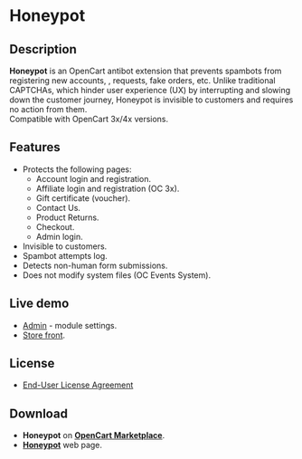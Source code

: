 # Honeypot

## Description
**Honeypot** is an OpenCart antibot extension that prevents spambots from registering new accounts, , requests, fake orders, etc. Unlike traditional CAPTCHAs, which hinder user experience (UX) by interrupting and slowing down the customer journey, Honeypot is invisible to customers and requires no action from them.  
Compatible with OpenCart 3x/4x versions.

## Features
* Protects the following pages:
  - Account login and registration.
  - Affiliate login and registration (OC 3x).
  - Gift certificate (voucher).
  - Contact Us.
  - Product Returns.
  - Checkout.
  - Admin login.
* Invisible to customers.
* Spambot attempts log.
* Detects non-human form submissions.
* Does not modify system files (OC Events System).

## Live demo
* [Admin](https://demo.ocmod.space/a/admin/index.php?route=extension/captcha/honeypot) - module settings.
* [Store front](https://demo.ocmod.space/a/admin/index.php?route=extension/captcha/honeypot).

## License
* [End-User License Agreement](../EULA.txt)

## Download
* **Honeypot** on [**OpenCart Marketplace**](https://www.opencart.com/index.php?route=marketplace/extension/info&extension_id=45552).
* [**Honeypot**](https://www.ocmod.space/honeypot) web page.
